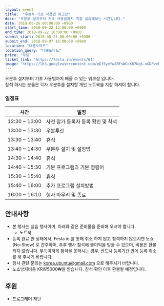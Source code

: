 ```yaml
---
layout: event
title:  "우분투 기초 사용법 워크샵"
desc: "우분투 설치부터 기초 사용법까지 직접 실습해보는 시간입니다."
date: 2018-06-26 00:00:00 +0900
start_time: 2018-09-22 13:00:00 +0900
end_time: 2018-09-22 16:00:00 +0900
submit_start: 2018-08-23 00:00:00 +0900
submit_end: 2018-09-07 16:00:00 +0900
location: "대흥노마드"
location_query: "대흥노마드"
price: "무료"
ticket_link: "https://festa.io/events/61"
image: "https://lh3.googleusercontent.com/oQf5yeYwARFsWCdX67Nqk-nGDPvvh2BML4TviTG9e-yLUbKZti0yqqVPQpXFg09__qITBIYD63QLpdBUKKajjAkghd7RR9FGOiqYD-07fD9w-DBLGYYBmp-ZNtv9K97D_4CmQ0Li7XeJa7jU3UCWfGtAkWtBW4owK2fW2hZKFkDedIpbDFosPL5o2vhVjxGXxwWG_JezfUhTXBnxcPwpMgyn4ce7j-OCWZOa7zUusc01yRFnrzY_yQsv3wgC1lj-rJIYDd_ttEorV5Usj_pWpQV-M7-RRj9v9-x0ftm_KVuH8piLtaM8g0ZWdK5AlhcfZ9tzzlc5ssSDRkX_35i7xXdPAdtxgV8oYcLiLl_BsGsG5bBQPNGEqb0M6r0akG-r2RDrW2EegiyFkJI3xJ7h6FeuNY3KS3wiNAyNyF1cXdi79NmdooDcKCKnOcW_2Bv_FIBOPSaYVcOrXZtkhxUEmXAUrASzRBsj4bEBZfKjTdcG80XxRs77cwZ-yBaay0tWqZXKH0ADc5CMmxkWd2vWSXrcPJi4uNspjWkzbpw_XpE9qbfyHNhGzeJmzEjPCJVYwe1UgmpSUCmu-zBmsBfJ6mJ6yI-6Mf02uXo1v217EOn1ekaEOWOK3qnjVgGiwPHfBheOVa__Ytzss_3wd8H3dr--usa4EasM_Q=s1208-no"
---
```


우분투 설치부터 기초 사용법까지 배울 수 있는 워크샵 입니다.<br/>
참석 하시는 분들은 각자 우분투를 설치할 개인 노트북을 지참 하셔야 합니다.<br/>

### 일정표

시간 | 일정
--- | ---
12:30 ~ 13:00 | 사전 참가 등록자 등록 확인 및 착석
13:00 ~ 13:30 | 우분투란
13:30 ~ 13:40 | 휴식
13:40 ~ 14:30 | 우분투 설치 및 설정법
14:30 ~ 14:40 | 휴식
14:40 ~ 15:30 | 기본 프로그램과 기본 명령어
15:30 ~ 15:40 | 휴식
15:40 ~ 16:00 | 추가 프로그램 설치방법
16:00 ~ 16:10 | 행사 마무리 및 종료

## 안내사항
- 본 행사는 실습 행사이며, 아래와 같은 준비물을 준비해 오셔야 합니다.
  - 노트북
- 등록 완료 한 상태에서, Festa.io 를 통해 취소 하지 않고 참석하지 않으시면 노쇼(No-Show) 로 간주하며, 추후 행사 참석에 불이익을 받을 수 있으며, 비용은 환불되지 않습니다. 부득이하게 참석을 못하시는 경우, 반드시 등록기간 안에 등록 취소를 해 주시기 바랍니다.
- 행사 관련 문의는 korea.ubuntu@gmail.com 으로 해주시기 바랍니다.
- 노쇼방지비용 KRW5000₩을 받습니다. 참석 확인 이후 환불될 예정입니다.

## 후원
- 프로그래머 재단

